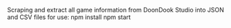 Scraping and extract all game information from DoonDook Studio into JSON and CSV files
  for use:
  npm install
  npm start
